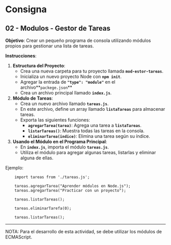 # Consigna
## 02 - Modulos - Gestor de Tareas

**Objetivo**: Crear un pequeño programa de consola utilizando módulos propios para gestionar una lista de tareas.

**Instrucciones**:

1. **Estructura del Proyecto**:
    - Crea una nueva carpeta para tu proyecto llamada **`mod-estor-tareas`**.
    - Inicializa un nuevo proyecto Node con **`npm init`**.
    - Agregar la entrada de **`"type": "module"`** en el archivo**`packege.json`**
    - Crea un archivo principal llamado **`index.js`**.
2. **Módulo de Tareas**:
    - Crea un nuevo archivo llamado **`tareas.js`**.
    - En este archivo, define un array llamado **`listaTareas`** para almacenar tareas.
    - Exporta las siguientes funciones:
        - **`agregarTarea(tarea)`**: Agrega una tarea a **`listaTareas`**.
        - **`listarTareas()`**: Muestra todas las tareas en la consola.
        - **`eliminarTarea(indice)`**: Elimina una tarea según su índice.
3. **Usando el Módulo en el Programa Principal**:
    - En **`index.js`**, importa el módulo **`tareas.js`**.
    - Utiliza el módulo para agregar algunas tareas, listarlas y eliminar alguna de ellas.
  

Ejemplo:

        import tareas from './tareas.js';
        
        tareas.agregarTarea("Aprender módulos en Node.js");
        tareas.agregarTarea("Practicar con un proyecto");
        
        tareas.listarTareas();
        
        tareas.eliminarTarefa(0);
        
        tareas.listarTareas();

---------------------------------------

NOTA: 
Para el desarrollo de esta actividad, se debe utilizar los módulos de ECMAScript.
